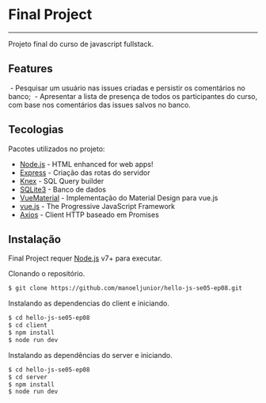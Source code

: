 # Final Project
---

Projeto final do curso de javascript fullstack.

## Features

  - Pesquisar um usuário nas issues criadas e persistir os comentários no banco;
  - Apresentar a lista de presença de todos os participantes do curso, com base nos comentários das issues salvos no banco.


## Tecologias

Pacotes utilizados no projeto:

* [Node.js] - HTML enhanced for web apps!
* [Express] - Criação das rotas do servidor
* [Knex] - SQL Query builder
* [SQLite3] - Banco de dados
* [VueMaterial] - Implementação do Material Design para vue.js
* [vue.js] - The Progressive JavaScript Framework
* [Axios] - Client HTTP baseado em Promises



## Instalação

Final Project requer [Node.js](https://nodejs.org/) v7+ para executar.

Clonando o repositório.
```bash
$ git clone https://github.com/manoeljunior/hello-js-se05-ep08.git
```

Instalando as dependencias do client e iniciando.

```sh
$ cd hello-js-se05-ep08
$ cd client
$ npm install
$ node run dev
```

Instalando as dependências do server e iniciando.

```sh
$ cd hello-js-se05-ep08
$ cd server
$ npm install
$ node run dev
```

   [node.js]: <http://nodejs.org>
   [express]: <http://expressjs.com>
   [vue.js]: <http://vuejs.org>
   [VueMaterial]: <https://vue-material-old.netlify.com/#/>
   [Knex]: <http://knexjs.org/>
   [SQLite3]: <https://www.sqlite.org/>
   [Axios]: <https://github.com/axios/axios>
